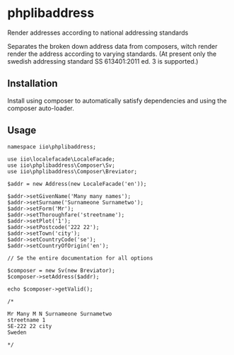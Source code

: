 phplibaddress
=============

Render addresses according to national addressing standards

Separates the broken down address data from composers, witch render
render the address according to varying standards. (At present only
the swedish addressing standard SS 613401:2011 ed. 3 is supported.)


Installation
------------

Install using composer to automatically satisfy dependencies and
using the composer auto-loader.


Usage
-----

    namespace iio\phplibaddress;

    use iio\localefacade\LocaleFacade;
    use iio\phplibaddress\Composer\Sv;
    use iio\phplibaddress\Composer\Breviator;

    $addr = new Address(new LocaleFacade('en'));

    $addr->setGivenName('Many many names');
    $addr->setSurname('Surnameone Surnametwo');
    $addr->setForm('Mr');
    $addr->setThoroughfare('streetname');
    $addr->setPlot('1');
    $addr->setPostcode('222 22');
    $addr->setTown('city');
    $addr->setCountryCode('se');
    $addr->setCountryOfOrigin('en');

    // Se the entire documentation for all options

    $composer = new Sv(new Breviator);
    $composer->setAddress($addr);

    echo $composer->getValid();

    /*

    Mr Many M N Surnameone Surnametwo
    streetname 1
    SE-222 22 city
    Sweden
     
    */
